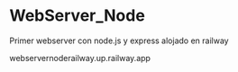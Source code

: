 # WebServer_Node
Primer webserver con node.js y express alojado en railway

webservernoderailway.up.railway.app
